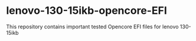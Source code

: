 # lenovo-130-15ikb-opencore-EFI
This repository contains important tested Opencore EFI files for lenovo 130-15ikb 
